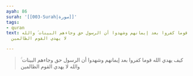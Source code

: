 ```yaml
---
ayah: 86
surah: '[[003-Surah|سورة]]'
tags:
- quran
text: كيف يهدي الله قوما كفروا بعد إيمانهم وشهدوا أن الرسول حق وجاءهم البينات ۚ والله
  لا يهدي القوم الظالمين

---
```

> كيف يهدي الله قوما كفروا بعد إيمانهم وشهدوا أن الرسول حق وجاءهم البينات ۚ والله لا يهدي القوم الظالمين
